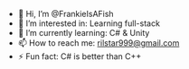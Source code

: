 - 👋 Hi, I’m @FrankieIsAFish
- 👀 I’m interested in: Learning full-stack
- 🌱 I’m currently learning: C# & Unity
- 📫 How to reach me: rilstar999@gmail.com
- ⚡ Fun fact: C# is better than C++

